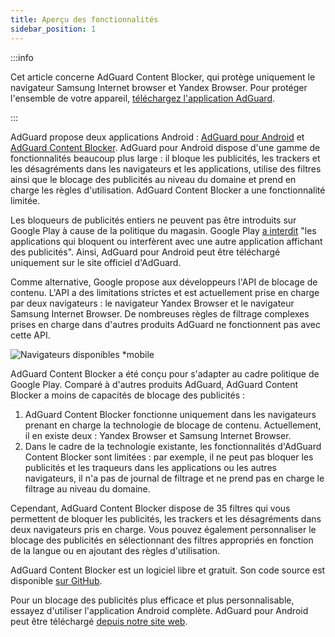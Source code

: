 ```yaml
---
title: Aperçu des fonctionnalités
sidebar_position: 1
---
```


:::info

Cet article concerne AdGuard Content Blocker, qui protège uniquement le navigateur Samsung Internet browser et Yandex Browser. Pour protéger l'ensemble de votre appareil, [téléchargez l'application AdGuard](https://agrd.io/download-kb-adblock).

:::

AdGuard propose deux applications Android : [AdGuard pour Android](https://adguard.com/adguard-android/overview.html) et [AdGuard Content Blocker](https://adguard.com/adguard-content-blocker/overview.html). AdGuard pour Android dispose d'une gamme de fonctionnalités beaucoup plus large : il bloque les publicités, les trackers et les désagréments dans les navigateurs et les applications, utilise des filtres ainsi que le blocage des publicités au niveau du domaine et prend en charge les règles d'utilisation. AdGuard Content Blocker a une fonctionnalité limitée.

Les bloqueurs de publicités entiers ne peuvent pas être introduits sur Google Play à cause de la politique du magasin. Google Play [a interdit](https://adguard.com/en/blog/google-removes-adguard-android-app-google-play.html) "les applications qui bloquent ou interfèrent avec une autre application affichant des publicités". Ainsi, AdGuard pour Android peut être téléchargé uniquement sur le site officiel d'AdGuard.

Comme alternative, Google propose aux développeurs l'API de blocage de contenu. L'API a des limitations strictes et est actuellement prise en charge par deux navigateurs : le navigateur Yandex Browser et le navigateur Samsung Internet Browser. De nombreuses règles de filtrage complexes prises en charge dans d'autres produits AdGuard ne fonctionnent pas avec cette API.

![Navigateurs disponibles *mobile](https://cdn.adtidy.org/content/Kb/ad_blocker/content_blocker/content_blocker.png)

AdGuard Content Blocker a été conçu pour s'adapter au cadre politique de Google Play. Comparé à d'autres produits AdGuard, AdGuard Content Blocker a moins de capacités de blocage des publicités :

1. AdGuard Content Blocker fonctionne uniquement dans les navigateurs prenant en charge la technologie de blocage de contenu. Actuellement, il en existe deux : Yandex Browser et Samsung Internet Browser.
2. Dans le cadre de la technologie existante, les fonctionnalités d'AdGuard Content Blocker sont limitées : par exemple, il ne peut pas bloquer les publicités et les traqueurs dans les applications ou les autres navigateurs, il n'a pas de journal de filtrage et ne prend pas en charge le filtrage au niveau du domaine.

Cependant, AdGuard Content Blocker dispose de 35 filtres qui vous permettent de bloquer les publicités, les trackers et les désagréments dans deux navigateurs pris en charge. Vous pouvez également personnaliser le blocage des publicités en sélectionnant des filtres appropriés en fonction de la langue ou en ajoutant des règles d'utilisation.

AdGuard Content Blocker est un logiciel libre et gratuit. Son code source est disponible [sur GitHub](https://github.com/AdguardTeam/ContentBlocker).

Pour un blocage des publicités plus efficace et plus personnalisable, essayez d'utiliser l'application Android complète. AdGuard pour Android peut être téléchargé [depuis notre site web](https://adguard.com/adguard-android/overview.html).
